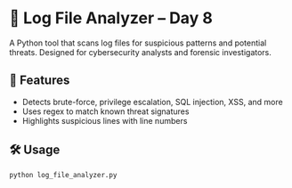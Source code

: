 # 🧠 Log File Analyzer – Day 8

A Python tool that scans log files for suspicious patterns and potential threats. Designed for cybersecurity analysts and forensic investigators.

## 🚀 Features
- Detects brute-force, privilege escalation, SQL injection, XSS, and more
- Uses regex to match known threat signatures
- Highlights suspicious lines with line numbers

## 🛠️ Usage
```bash
python log_file_analyzer.py
